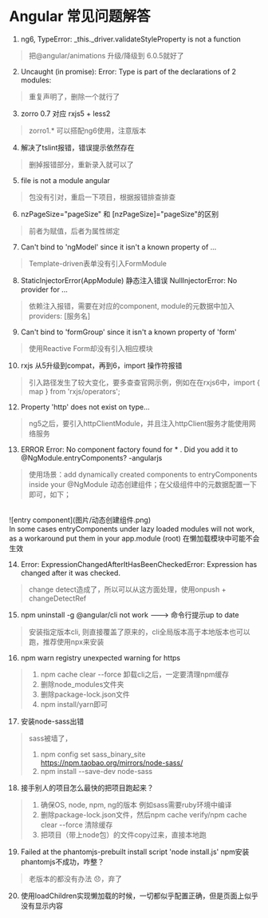 # Angular 常见问题解答

1. ng6, TypeError: _this._driver.validateStyleProperty is not a function
> 把@angular/animations 升级/降级到 6.0.5就好了

2. Uncaught (in promise): Error: Type is part of the declarations of 2 modules:
> 重复声明了，删除一个就行了

3. zorro 0.7 对应 rxjs5 + less2
> zorro1.* 可以搭配ng6使用，注意版本

4. 解决了tslint报错，错误提示依然存在
> 删掉报错部分，重新录入就可以了

5. file is not a module angular
> 包没有引对，重启一下项目，根据报错排查排查

6. nzPageSize="pageSize" 和 [nzPageSize]="pageSize"的区别
> 前者为赋值，后者为属性绑定

7. Can't bind to 'ngModel' since it isn't a known property of ...
> Template-driven表单没有引入FormModule

8. StaticInjectorError(AppModule) 静态注入错误
NullInjectorError: No provider for ...
> 依赖注入报错，需要在对应的component, module的元数据中加入providers: [服务名]

9. Can't bind to 'formGroup' since it isn't a known property of 'form' 
> 使用Reactive Form却没有引入相应模块

10. rxjs 从5升级到compat，再到6，import 操作符报错
> 引入路径发生了较大变化，要多查查官网示例，例如在在rxjs6中，import { map } from 'rxjs/operators';

12. Property 'http' does not exist on type...
> ng5之后，要引入httpClientModule，并且注入httpClient服务才能使用网络服务

13. ERROR Error: No component factory found for * . Did you add it to @NgModule.entryComponents? -angularjs
> 使用场景：add dynamically created components to entryComponents inside your @NgModule 动态创建组件；在父级组件中的元数据配置一下即可，如下；
<br/>
![entry component](图片/动态创建组件.png)
<br/>
In some cases entryComponents under lazy loaded modules will not work,
as a workaround put them in your app.module (root)
在懒加载模块中可能不会生效


14. Error: ExpressionChangedAfterItHasBeenCheckedError: Expression has changed after it was checked.
> change detect造成了，所以可以从这方面处理，使用onpush + changeDetectRef

15. npm uninstall -g @angular/cli not work ---> 命令行提示up to date
> 安装指定版本cli, 则直接覆盖了原来的，cli全局版本高于本地版本也可以跑，推荐使用npx来安装

16. npm warn registry unexpected warning for https
> 1. npm cache clear --force 卸载cli之后，一定要清理npm缓存
> 2. 删除node_modules文件夹
> 3. 删除package-lock.json文件
> 4. npm install/yarn即可

17. 安装node-sass出错
> sass被墙了，
> 1. npm config set sass_binary_site https://npm.taobao.org/mirrors/node-sass/
> 2. npm install --save-dev node-sass

18. 接手别人的项目怎么最快的把项目跑起来？
> 1. 确保OS, node, npm, ng的版本 例如sass需要ruby环境中编译
> 2. 删除package-lock.json文件，然后npm cache verify/npm cache clear --force 清除缓存
> 3. 把项目（带上node包）的文件copy过来，直接本地跑

19. Failed at the phantomjs-prebuilt install script 'node install.js'
npm安装phantomjs不成功，咋整？
> 老版本的都没有办法 😞，弃了

20. 使用loadChildren实现懒加载的时候，一切都似乎配置正确，但是页面上似乎没有显示内容
